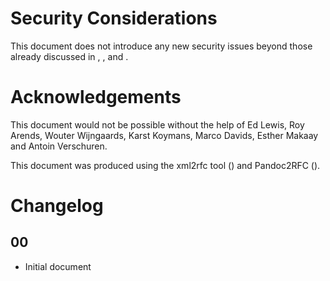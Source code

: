 # Security Considerations

This document does not introduce any new security issues beyond those
already discussed in [](#RFC4033), [](#RFC4034), [](#RFC4035) and [](#RFC5155).

# Acknowledgements
This document would not be possible without the help of Ed Lewis, Roy Arends, Wouter
Wijngaards, Karst Koymans, Marco Davids, Esther Makaay and Antoin Verschuren.

This document was produced using the xml2rfc tool ([](#RFC2629)) and Pandoc2RFC ([](#Gieben11)).


# Changelog

## 00

* Initial document

